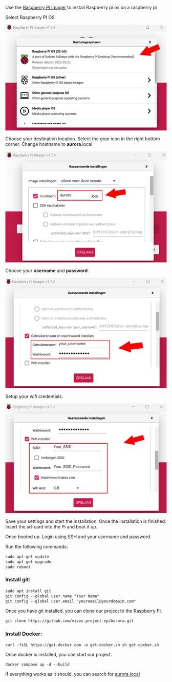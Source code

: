 Use the [Raspberry Pi Imager](https://www.raspberrypi.com/software/) to install Raspberry pi os on a raspberry pi

Select Raspberry PI OS

![RaspberryPiOs](./Documenten/Raspberry%20pi/installation1.png)

Choose your destination location.
Select the gear icon in the right bottom corner.
Change hostname to **aurora**.local

![aurora.local](./Documenten/Raspberry%20pi/installation2.png)

Choose your **username** and **password**.

![username/password](./Documenten/Raspberry%20pi/installation3.png)

Setup your wifi credentials.

![username/password](./Documenten/Raspberry%20pi/installation4.png)

Save your settings and start the installation.
Once the installation is finished.
Insert the sd-card into the Pi and boot it up.

Once booted up. Login using SSH and your username and password.

Run the following commands:
```
sudo apt-get update
sudo apt-get upgrade
sudo reboot
```

### Install git:
```
sudo apt install git
git config --global user.name "Your Name"
git config --global user.email "youremail@yourdomain.com"
```

Once you have git installed, you can clone our project to the Raspberry Pi.
```
git clone https://github.com/vives-project-xp/Aurora.git
```

### Install Docker:
```
curl -fsSL https://get.docker.com -o get-docker.sh sh get-docker.sh
```

Once docker is installed, you can start our project.
```
docker compose up -d --build
```

If everything works as it should, you can search for [aurora.local](aurora.local)
